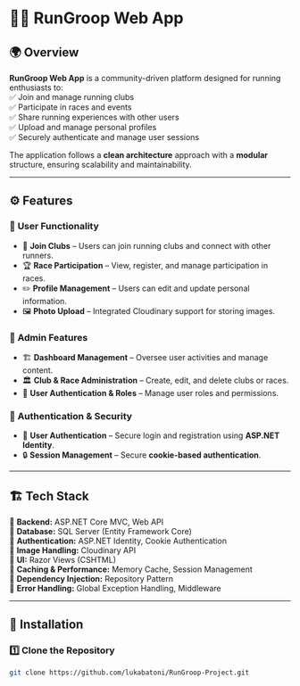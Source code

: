 # 🏃‍♂️ RunGroop Web App  

## 🌍 Overview  
**RunGroop Web App** is a community-driven platform designed for running enthusiasts to:  
✅ Join and manage running clubs  
✅ Participate in races and events  
✅ Share running experiences with other users  
✅ Upload and manage personal profiles  
✅ Securely authenticate and manage user sessions  

The application follows a **clean architecture** approach with a **modular** structure, ensuring scalability and maintainability.  

---

## ⚙️ Features  

### 🔹 **User Functionality**  
- 🏃 **Join Clubs** – Users can join running clubs and connect with other runners.  
- 🏆 **Race Participation** – View, register, and manage participation in races.  
- ✏️ **Profile Management** – Users can edit and update personal information.  
- 🖼 **Photo Upload** – Integrated Cloudinary support for storing images.  

### 🔹 **Admin Features**  
- 🏗 **Dashboard Management** – Oversee user activities and manage content.  
- 🏛 **Club & Race Administration** – Create, edit, and delete clubs or races.  
- 🚦 **User Authentication & Roles** – Manage user roles and permissions.  

### 🔹 **Authentication & Security**  
- 🔑 **User Authentication** – Secure login and registration using **ASP.NET Identity**.  
- 🔒 **Session Management** – Secure **cookie-based authentication**.  

---

## 🏗 Tech Stack  

🔹 **Backend:** ASP.NET Core MVC, Web API  
🔹 **Database:** SQL Server (Entity Framework Core)  
🔹 **Authentication:** ASP.NET Identity, Cookie Authentication  
🔹 **Image Handling:** Cloudinary API  
🔹 **UI:** Razor Views (CSHTML)  
🔹 **Caching & Performance:** Memory Cache, Session Management  
🔹 **Dependency Injection:** Repository Pattern  
🔹 **Error Handling:** Global Exception Handling, Middleware  

---

## 🚀 Installation  

### 1️⃣ Clone the Repository  
```sh
git clone https://github.com/lukabatoni/RunGroop-Project.git

